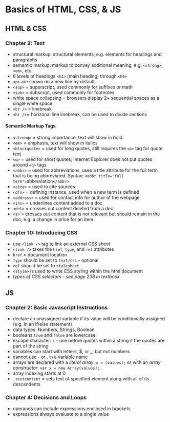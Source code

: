 # Basics of HTML, CSS, & JS

## HTML & CSS

### Chapter 2: Text

- structural markup: structural elements, e.g. elements for headings and paragraphs
- semantic markup: markup to convey additional meaning, e.g. `<strong>`, `<em>`, etc. 
- 6 levels of headings `<h1>` (main heading) through `<h6>`
- `<p>` are shown on a new line by default
- `<sup>` = superscript, used commonly for suffixes or math
- `<sub>` = subscript, used commonly for footnotes
- white space collapsing = browsers display 2+ sequential spaces as a single white space.
- `<br />` = linebreak
- `<hr />`= horizonal line linebreak, can be used to divide sections

#### Semantic Markup Tags

- `<strong>` = strong importance, text will show in bold
- `<em>` = emphasis, text will show in italics
- `<blockquote>` = used for long quotes, still requires the `<p>` tag for quote text
- `<q>` = used for short quotes, Internet Explorer does not put quotes around `<q>` tags
- `<abbr>` = used for abbreviations, uses a title attribute for the full term that is being abbreviated. Syntax: `<abbr title="full term">`abbreviation`</abbr>`
- `<cite>` = used to cite sources
- `<dfn>` = defining instance, used when a new term is defined
- `<address>` = used for contact info for author of the webpage
- `<ins>` = underlines content added to a doc
- `<del>` = crosses out content deleted from a doc
- `<s>` = crosses out content that is not relevant but should remain in the doc, e.g. a change in price for an item

### Chapter 10: Introducing CSS

- use `<link />` tag to link an external CSS sheet
- `<link />` takes the `href`, `type`, and `rel` attributes
- `href` = document location
- `type` should be set to `text/css` - optional
- `rel` should be set to `stylesheet`
- `<style>` is used to write CSS styling within the html document
- *types of CSS selectors - see page 238 in textbook*

## JS

### Chapter 2: Basic Javascript Instructions

- declare an unassigned variable if its value will be conditionally assigned (e.g. in an if/else statement)
- data types: Numbers, Strings, Boolean
- booleans `true` and `false` are lowercase
- escape character: `\` - use before quotes within a string if the quotes are part of the string
- variables can start with letters, $, or _, but not numbers
- cannot use - or . in a variable name
- arrays are declared with a *literal array*: `x = [values];` or with an *array constructor*: `var x = new Array(values);`
- array indexing starts at 0
- `.textcontent` = sets text of specified element along with all of its descendents

### Chapter 4: Decisions and Loops

- operands can include expressions enclosed in brackets
- expressions always evaluate to a single value
